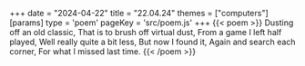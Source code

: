 +++
date = "2024-04-22"
title = "22.04.24"
themes = ["computers"]
[params]
  type = 'poem'
  pageKey = 'src/poem.js'
+++
{{< poem >}}
Dusting off an old classic,
That is to brush off virtual dust,
From a game I left half played,
Well really quite a bit less,
But now I found it,
Again and search each corner,
For what I missed last time.
{{< /poem >}}